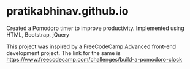 # pratikabhinav.github.io
Created a Pomodoro timer to improve productivity. Implemented using HTML, Bootstrap, jQuery

This project was inspired by a FreeCodeCamp Advanced front-end development project. The link for the same is https://www.freecodecamp.com/challenges/build-a-pomodoro-clock
